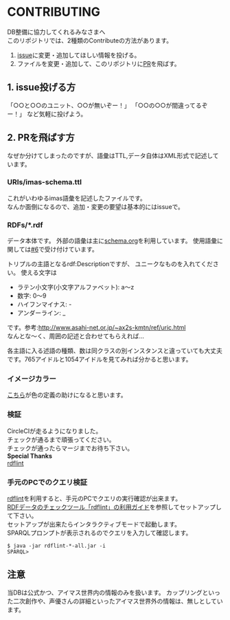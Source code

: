 # CONTRIBUTING
DB整備に協力してくれるみなさまへ  
このリポジトリでは、2種類のContributeの方法があります。
1. [issue](https://github.com/imas/imasparql/issues)に変更・追加してほしい情報を投げる。   
1. ファイルを変更・追加して、このリポジトリに[PR](https://github.com/imas/imasparql/pulls)を飛ばす。  

## 1. issue投げる方
「○○と○○のユニット、○○が無いぞー！」
「○○の○○が間違ってるぞー！」
など気軽に投げよう。

## 2. PRを飛ばす方
なぜか分けてしまったのですが、語彙はTTL,データ自体はXML形式で記述しています。  
### URIs/imas-schema.ttl
これがいわゆるimas語彙を記述したファイルです。  
なんか面倒になるので、追加・変更の要望は基本的にはissueで。

### RDFs/*.rdf
データ本体です。
外部の語彙は主に[schema.org](schema.org)を利用しています。
使用語彙に関しては[#6](https://github.com/imas/imasparql/issues/6)で受け付けています。

トリプルの主語となるrdf:Descriptionですが、 ユニークなものを入れてください。
使える文字は  
- ラテン小文字(小文字アルファベット): a～z
- 数字: 0～9
- ハイフンマイナス: -
- アンダーライン: _  

です。参考:http://www.asahi-net.or.jp/~ax2s-kmtn/ref/uric.html  
なんとな～く、周囲の記述と合わせてもらえれば...

各主語に入る述語の種類、数は同クラスの別インスタンスと違っていても大丈夫です。765アイドルと1054アイドルを見てみれば分かると思います。

### イメージカラー
[こちら](https://github.com/imas/imasparql/pull/269)が色の定義の助けになると思います。

### 検証
CircleCIが走るようになりました。  
チェックが通るまで頑張ってください。  
チェックが通ったらマージまでお待ち下さい。  
**Special Thanks**  
[rdflint](https://imas.github.io/rdflint/)

### 手元のPCでのクエリ検証
[rdflint](https://imas.github.io/rdflint/)を利用すると、手元のPCでクエリの実行確認が出来ます。  
[RDFデータのチェックツール「rdflint」の利用ガイド](https://imas.github.io/rdflint/)を参照してセットアップして下さい。  
セットアップが出来たらインタラクティブモードで起動します。  
SPARQLプロンプトが表示されるのでクエリを入力して確認します。

```
$ java -jar rdflint-*-all.jar -i
SPARQL>
```

## 注意
当DBは公式かつ、アイマス世界内の情報のみを扱います。
カップリングといった二次創作や、声優さんの詳細といったアイマス世界外の情報は、無しとしています。

